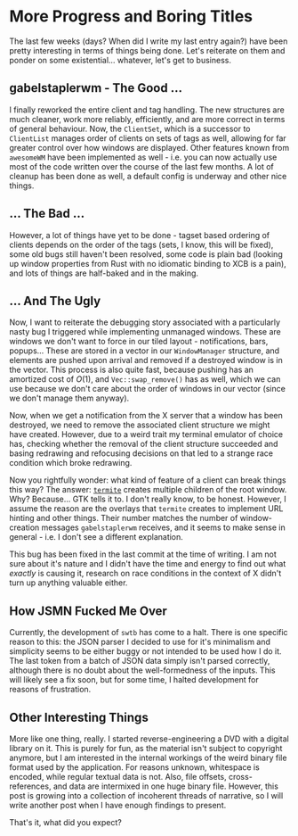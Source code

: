 # More Progress and Boring Titles
The last few weeks (days? When did I write my last entry again?) have been
pretty interesting in terms of things being done. Let's reiterate on them and
ponder on some existential… whatever, let's get to business.

## gabelstaplerwm - The Good …
I finally reworked the entire client and tag handling. The new structures are
much cleaner, work more reliably, efficiently, and are more correct in terms of
general behaviour. Now, the `ClientSet`, which is a successor to `ClientList`
manages order of clients on sets of tags as well, allowing for far greater
control over how windows are displayed. Other features known from `awesomeWM`
have been implemented as well - i.e. you can now actually use most of the code
written over the course of the last few months. A lot of cleanup has been done
as well, a default config is underway and other nice things.

## … The Bad …
However, a lot of things have yet to be done - tagset based ordering of clients
depends on the order of the tags (sets, I know, this will be fixed), some old
bugs still haven't been resolved, some code is plain bad (looking up window
properties from Rust with no idiomatic binding to XCB is a pain), and lots of
things are half-baked and in the making.

## … And The Ugly
Now, I want to reiterate the debugging story associated with a particularly
nasty bug I triggered while implementing unmanaged windows. These are windows
we don't want to force in our tiled layout - notifications, bars, popups…
These are stored in a vector in our `WindowManager` structure, and elements
are pushed upon arrival and removed if a destroyed window is in the vector.
This process is also quite fast, because pushing has an amortized cost of
$O(1)$, and `Vec::swap_remove()` has as well, which we can use because we don't 
care about the order of windows in our vector (since we don't manage them
anyway).

Now, when we get a notification from the X server that a window has been
destroyed, we need to remove the associated client structure we might have
created. However, due to a weird trait my terminal emulator of choice has,
checking whether the removal of the client structure succeeded and basing
redrawing and refocusing decisions on that led to a strange race condition
which broke redrawing.

Now you rightfully wonder: what kind of feature of a client can break things
this way? The answer: [`termite`](https://github.com/thestinger/termite)
creates multiple children of the root window. Why? Because... GTK tells it to.
I don't really know, to be honest. However, I assume the reason are the overlays
that `termite` creates to implement URL hinting and other things. Their number
matches the number of window-creation messages `gabelstaplerwm` receives, and
it seems to make sense in general - i.e. I don't see a different explanation.

This bug has been fixed in the last commit at the time of writing. I am not
sure about it's nature and I didn't have the time and energy to find out what
*exactly* is causing it, research on race conditions in the context of X didn't
turn up anything valuable either.

## How JSMN Fucked Me Over
Currently, the development of `swtb` has come to a halt. There is one specific
reason to this: the JSON parser I decided to use for it's minimalism and
simplicity seems to be either buggy or not intended to be used how I do it.
The last token from a batch of JSON data simply isn't parsed correctly, although
there is no doubt about the well-formedness of the inputs. This will likely see
a fix soon, but for some time, I halted development for reasons of frustration.

## Other Interesting Things
More like one thing, really. I started reverse-engineering a DVD with a digital
library on it. This is purely for fun, as the material isn't subject to
copyright anymore, but I am interested in the internal workings of the weird
binary file format used by the application. For reasons unknown, whitespace is
encoded, while regular textual data is not. Also, file offsets,
cross-references, and data are intermixed in one huge binary file. However, this
post is growing into a collection of incoherent threads of narrative, so I will
write another post when I have enough findings to present.

That's it, what did you expect?
